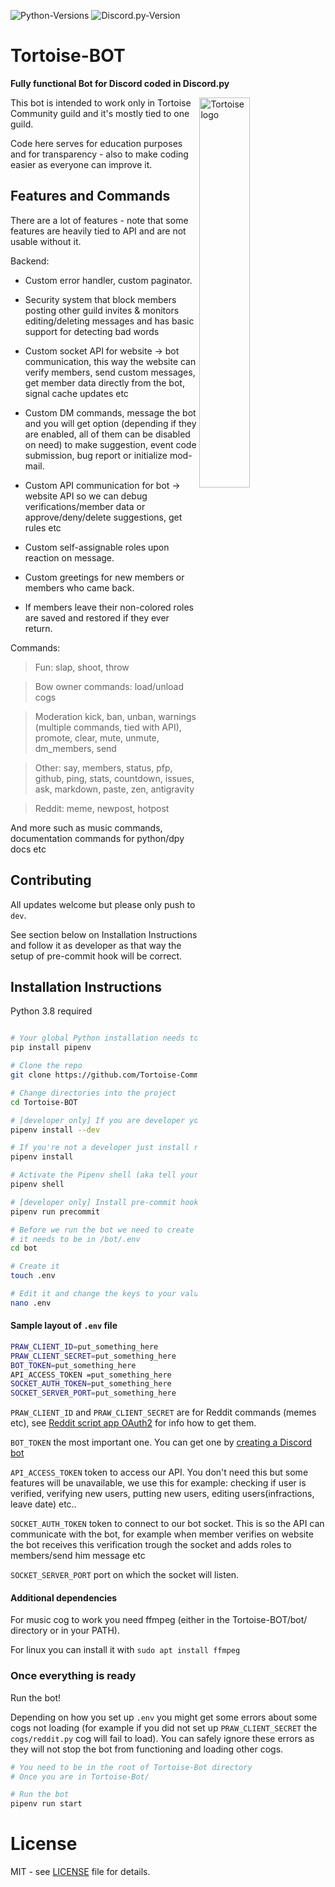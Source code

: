 ![Python-Versions](https://img.shields.io/badge/python-3.7-blue?style=flat-square)
![Discord.py-Version](https://img.shields.io/badge/discord.py-1.3.3-blue?style=flat-square)

# Tortoise-BOT
**Fully functional Bot for Discord coded in Discord.py**

<img alt="Tortoise logo" align="right" src="https://i.imgur.com/bKk1StC.png" width=40%/>

This bot is intended to work only in Tortoise Community guild and it's
mostly tied to one guild. 

Code here serves for education purposes and for
transparency - also to make coding easier as everyone can improve it.

## Features and Commands

There are a lot of features - note that some features are heavily tied to API and are not usable without it.

Backend:

* Custom error handler, custom paginator.

* Security system that block members posting other guild invites & monitors editing/deleting messages and 
has basic support for detecting bad words

* Custom socket API for website -> bot communication, this way the website can verify members, send custom messages, 
get member data directly from the bot, signal cache updates etc

* Custom DM commands, message the bot and you will get option (depending if they are enabled, all of them can be disabled 
on need) to make suggestion, event code submission, bug report or initialize  mod-mail.

* Custom API communication for bot -> website API so we can debug verifications/member data or approve/deny/delete 
suggestions, get rules etc

* Custom self-assignable roles upon reaction on message.

* Custom greetings for new members or members who came back.

* If members leave their non-colored roles are saved and restored if they ever return.

Commands:


> Fun: slap, shoot, throw

> Bow owner commands: load/unload cogs

> Moderation kick, ban, unban, warnings (multiple commands, tied with API), promote, clear, mute, unmute, dm_members, send

> Other: say, members, status, pfp, github, ping, stats, countdown, issues, ask, markdown, paste, zen, antigravity

> Reddit: meme, newpost, hotpost


And more such as music commands, documentation commands for python/dpy docs etc

## Contributing

All updates welcome but please only push to `dev`.

See section below on Installation Instructions and follow it as developer as that
way the setup of pre-commit hook will be correct. 

## Installation Instructions

Python 3.8 required

```bash

# Your global Python installation needs to have pipenv
pip install pipenv

# Clone the repo
git clone https://github.com/Tortoise-Community/Tortoise-BOT.git

# Change directories into the project
cd Tortoise-BOT

# [developer only] If you are developer you need to install dependencies for dev
pipenv install --dev

# If you're not a developer just install required dependencies like this
pipenv install

# Activate the Pipenv shell (aka tell your terminal/whatever to use dependencies from the env in this project)
pipenv shell

# [developer only] Install pre-commit hook
pipenv run precommit

# Before we run the bot we need to create .env file where all secret keys will be (tokens etc)
# it needs to be in /bot/.env
cd bot

# Create it
touch .env

# Edit it and change the keys to your values (see section below for sample layout)
nano .env
```

#### Sample layout of `.env` file

```bash
PRAW_CLIENT_ID=put_something_here
PRAW_CLIENT_SECRET=put_something_here
BOT_TOKEN=put_something_here
API_ACCESS_TOKEN =put_something_here
SOCKET_AUTH_TOKEN=put_something_here
SOCKET_SERVER_PORT=put_something_here
```

`PRAW_CLIENT_ID` and `PRAW_CLIENT_SECRET`
are for Reddit commands (memes etc), see [Reddit script app OAuth2](https://github.com/reddit-archive/reddit/wiki/OAuth2)
for info how to get them.

`BOT_TOKEN` the most important one. You can get one by [creating a Discord bot](https://discordapp.com/developers/applications)

`API_ACCESS_TOKEN` token to access our API. You don't need this but some features
will be unavailable, we use this for example: checking if user is verified,
verifying new users, putting new users, editing users(infractions, leave date) etc..

`SOCKET_AUTH_TOKEN` token to connect to our bot socket. 
This is so the API can communicate with the bot,
for example when member verifies on website the bot receives this verification trough the socket
and adds roles to members/send him message etc

`SOCKET_SERVER_PORT` port on which the socket will listen.

#### Additional dependencies

For music cog to work you need ffmpeg (either in the Tortoise-BOT/bot/ directory or in your PATH).

For linux you can install it with `sudo apt install ffmpeg`

### Once everything is ready

Run the bot!

Depending on how you set up `.env` you might get some errors about some cogs not loading 
(for example if you did not set up `PRAW_CLIENT_SECRET` the `cogs/reddit.py` cog will fail to load).
You can safely ignore these errors as they will not stop the bot from functioning and loading other cogs.

```bash
# You need to be in the root of Tortoise-Bot directory
# Once you are in Tortoise-Bot/

# Run the bot
pipenv run start
```

# License

MIT - see [LICENSE](https://github.com/Tortoise-Community/Tortoise-BOT/blob/dev/LICENSE) file for details.
